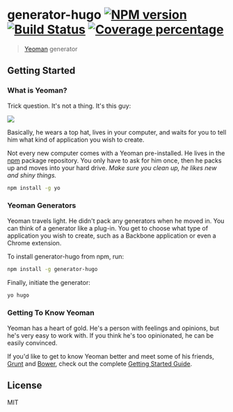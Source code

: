 # generator-hugo [![NPM version][npm-image]][npm-url] [![Build Status][travis-image]][travis-url] [![Coverage percentage][coveralls-image]][coveralls-url]

> [Yeoman](http://yeoman.io) generator


## Getting Started

### What is Yeoman?

Trick question. It's not a thing. It's this guy:

![](http://i.imgur.com/JHaAlBJ.png)

Basically, he wears a top hat, lives in your computer, and waits for you to tell him what kind of application you wish to create.

Not every new computer comes with a Yeoman pre-installed. He lives in the [npm](https://npmjs.org) package repository. You only have to ask for him once, then he packs up and moves into your hard drive. *Make sure you clean up, he likes new and shiny things.*

```bash
npm install -g yo
```

### Yeoman Generators

Yeoman travels light. He didn't pack any generators when he moved in. You can think of a generator like a plug-in. You get to choose what type of application you wish to create, such as a Backbone application or even a Chrome extension.

To install generator-hugo from npm, run:

```bash
npm install -g generator-hugo
```

Finally, initiate the generator:

```bash
yo hugo
```

### Getting To Know Yeoman

Yeoman has a heart of gold. He's a person with feelings and opinions, but he's very easy to work with. If you think he's too opinionated, he can be easily convinced.

If you'd like to get to know Yeoman better and meet some of his friends, [Grunt](http://gruntjs.com) and [Bower](http://bower.io), check out the complete [Getting Started Guide](https://github.com/yeoman/yeoman/wiki/Getting-Started).


## License

MIT

[npm-image]: https://badge.fury.io/js/generator-hugo.svg
[npm-url]: https://npmjs.org/package/generator-hugo
[travis-image]: https://travis-ci.org/sondr3/generator-hugo.svg?branch=master
[travis-url]: https://travis-ci.org/sondr3/generator-hugo
[coveralls-image]: https://coveralls.io/repos/sondr3/generator-hugo/badge.svg
[coveralls-url]: https://coveralls.io/r/sondr3/generator-hugo
